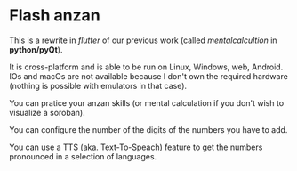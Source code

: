 # Flash anzan

This is a rewrite in *flutter* of our previous work (called *mentalcalcultion* in **python/pyQt**).

It is cross-platform and is able to be run on Linux, Windows, web, Android.
IOs and macOs are not available because I don't own the required hardware (nothing is possible with emulators in that case).

You can pratice your anzan skills (or mental calculation if you don't wish to visualize a soroban).

You can configure the number of the digits of the numbers you have to add.

You can use a TTS (aka. Text-To-Speach) feature to get the numbers pronounced in a selection of languages.

